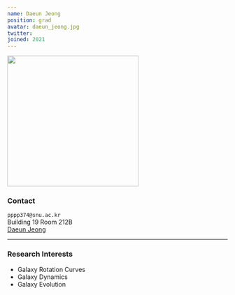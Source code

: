 ```yaml
---
name: Daeun Jeong
position: grad
avatar: daeun_jeong.jpg
twitter:
joined: 2021
---
```


<img width="300" src="{{site.baseurl}}/images/people/{{page.avatar}}" data-action="zoom">

### Contact

<i class="fa fa-envelope-o"></i>  `pppp374@snu.ac.kr`<br>
<i class="fa fa-building"></i> Building 19 Room 212B <br> 
<a href="https://jeongdaeun.com"><i class="fa fa-home" aria-hidden="true"></i> Daeun Jeong</a><br>

<hr>

### Research Interests
* Galaxy Rotation Curves
* Galaxy Dynamics
* Galaxy Evolution
